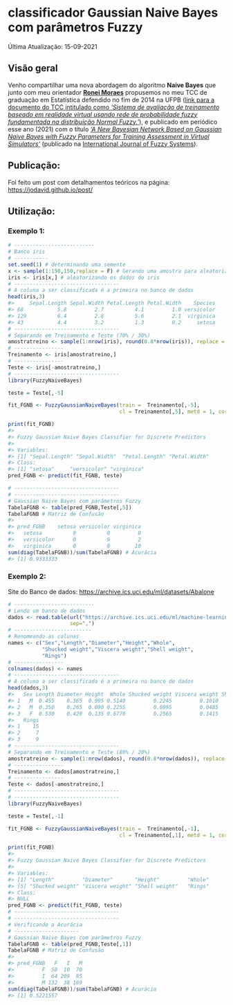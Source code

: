 
# classificador Gaussian Naive Bayes com parâmetros Fuzzy

Última Atualização: 15-09-2021

## Visão geral

Venho compartilhar uma nova abordagem do algoritmo **Naive Bayes** que
junto com meu orientador [**Ronei Moraes**](mailto:ronei@de.ufpb.br)
propusemos no meu TCC de graduação em Estatística defendido no fim de
2014 na UFPB ([link para a documento do TCC intitulado como *‘Sistema de
avaliação de treinamento baseado em realidade virtual usando rede de
probabilidade fuzzy fundamentada na distribuição Normal
Fuzzy.’*](http://www.de.ufpb.br/graduacao/tcc/TCC2014p2Jodavid.pdf)), e
publicado em periódico esse ano (2021) com o título [*‘A New Bayesian
Network Based on Gaussian Naive Bayes with Fuzzy Parameters for Training
Assessment in Virtual
Simulators’*](https://link.springer.com/article/10.1007/s40815-020-00936-4)
(publicado na [International Journal of Fuzzy
Systems](https://www.springer.com/journal/40815)).

## Publicação:

Foi feito um post com detalhamentos teóricos na página:
<https://jodavid.github.io/post/>

## Utilização:

### Exemplo 1:

``` r
# --------------------------
# Banco iris
# -----------
set.seed(1) # determinando uma semente
x <- sample(1:150,150,replace = F) # Gerando uma amostra para aleatorizar os dados
iris <- iris[x,] # aleatorizando os dados do iris
# ----------------------------------
# A coluna a ser classificada é a primeira no banco de dados
head(iris,3)
#>     Sepal.Length Sepal.Width Petal.Length Petal.Width    Species
#> 68           5.8         2.7          4.1         1.0 versicolor
#> 129          6.4         2.8          5.6         2.1  virginica
#> 43           4.4         3.2          1.3         0.2     setosa
# ----------------------------------
# Separando em Treinamento e Teste (70% / 30%)
amostratreino <- sample(1:nrow(iris), round(0.8*nrow(iris)), replace = F)
# ----------------
Treinamento <- iris[amostratreino,]
# ----------------
Teste <- iris[-amostratreino,]
# ----------------------------------
library(FuzzyNaiveBayes)

teste = Teste[,-5]

fit_FGNB <- FuzzyGaussianNaiveBayes(train =  Treinamento[,-5],
                                    cl = Treinamento[,5], metd = 1, cores = 2)

print(fit_FGNB)
#> 
#> Fuzzy Gaussian Naive Bayes Classifier for Discrete Predictors
#> 
#> Variables:
#> [1] "Sepal.Length" "Sepal.Width"  "Petal.Length" "Petal.Width" 
#> Class:
#> [1] "setosa"     "versicolor" "virginica"
pred_FGNB <- predict(fit_FGNB, teste)

# ----------------------------------
# ----------------------------------
# Gaussian Naive Bayes com parâmetros Fuzzy
TabelaFGNB <- table(pred_FGNB,Teste[,5]) 
TabelaFGNB # Matriz de Confusão
#>             
#> pred_FGNB    setosa versicolor virginica
#>   setosa          9          0         0
#>   versicolor      0          9         2
#>   virginica       0          0        10
sum(diag(TabelaFGNB))/sum(TabelaFGNB) # Acurácia
#> [1] 0.9333333
```

### Exemplo 2:

Site do Banco de dados:
<https://archive.ics.uci.edu/ml/datasets/Abalone>

``` r
# --------------------------
# Lendo um banco de dados
dados <- read.table(url("https://archive.ics.uci.edu/ml/machine-learning-databases/abalone/abalone.data"),
                    sep=",")
# -------------------------
# Renomeando as colunas
names <- c("Sex","Length","Diameter","Height","Whole",
           "Shucked weight","Viscera weight","Shell weight",
           "Rings")
# ----------------
colnames(dados) <- names
# ----------------------------------
# A coluna a ser classificada é a primeira no banco de dados
head(dados,3)
#>   Sex Length Diameter Height  Whole Shucked weight Viscera weight Shell weight
#> 1   M  0.455    0.365  0.095 0.5140         0.2245         0.1010         0.15
#> 2   M  0.350    0.265  0.090 0.2255         0.0995         0.0485         0.07
#> 3   F  0.530    0.420  0.135 0.6770         0.2565         0.1415         0.21
#>   Rings
#> 1    15
#> 2     7
#> 3     9
# ----------------------------------
# Separando em Treinamento e Teste (80% / 20%)
amostratreino <- sample(1:nrow(dados), round(0.8*nrow(dados)), replace = F)
# ----------------
Treinamento <- dados[amostratreino,]
# ----------------
Teste <- dados[-amostratreino,]
# ----------------------------------
# ----------------------------------
library(FuzzyNaiveBayes)

teste = Teste[,-1]

fit_FGNB <- FuzzyGaussianNaiveBayes(train =  Treinamento[,-1],
                                    cl = Treinamento[,1], metd = 1, cores = 2)

print(fit_FGNB)
#> 
#> Fuzzy Gaussian Naive Bayes Classifier for Discrete Predictors
#> 
#> Variables:
#> [1] "Length"         "Diameter"       "Height"         "Whole"         
#> [5] "Shucked weight" "Viscera weight" "Shell weight"   "Rings"         
#> Class:
#> NULL
pred_FGNB <- predict(fit_FGNB, teste)
# ----------------------------------
# ----------------------------------
# Verificando a Acurácia
# ---------------------
# Gaussian Naive Bayes com parâmetros Fuzzy
TabelaFGNB <- table(pred_FGNB,Teste[,1]) 
TabelaFGNB # Matriz de Confusão
#>          
#> pred_FGNB   F   I   M
#>         F  58  10  70
#>         I  64 209  85
#>         M 132  38 169
sum(diag(TabelaFGNB))/sum(TabelaFGNB) # Acurácia
#> [1] 0.5221557
```
